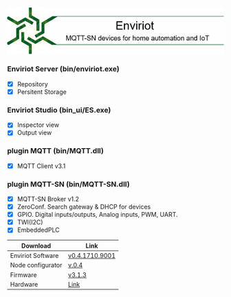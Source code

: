 ![Logo](logo.png)

### Enviriot Server (bin/enviriot.exe)
- [x] Repository
- [x] Persitent Storage

### Enviriot Studio (bin_ui/ES.exe)
- [x] Inspector view
- [x] Output view

### plugin MQTT (bin/MQTT.dll)
- [x] MQTT Client v3.1

### plugin MQTT-SN (bin/MQTT-SN.dll)
- [x] MQTT-SN Broker v1.2
- [x] ZeroConf. Search gateway & DHCP for devices
- [x] GPIO. Digital inputs/outputs, Analog inputs, PWM, UART.
- [x] TWI(I2C)
- [x] EmbeddedPLC

Download | Link
---------|------
Enviriot Software | [v0.4.1710.9001](https://github.com/enviriot/enviriot.github.io/archive/bin.zip)
Node configurator | [v.0.4](https://github.com/enviriot/enviriot.github.io/archive/NodeConf.zip)
Firmware | [v3.1.3](https://github.com/X13home/X13.devices)
Hardware | [Link](https://github.com/X13home/X13.hardware)

